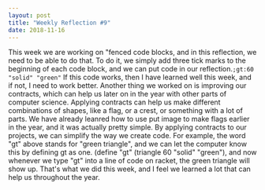 ```yaml
---
layout: post
title: "Weekly Reflection #9"
date: 2018-11-16
---
```


This week we are working on "fenced code blocks, and in this reflection, we need to be able to do that. To do it, we simply add three tick marks to the beginning of each code block, and we can put code in our reflection.```;gt:60 "solid" "green"``` If this code works, then I have learned well this week, and if not, I need to work better. Another thing we worked on is improving our contracts, which can help us later on in the year with other parts of computer science. Applying contracts can help us make different combinations of shapes, like a flag, or a crest, or something with a lot of parts. We have already leanred how to use put image to make flags earlier in the year, and it was actually pretty simple. By applying contracts to our projects, we can simplify the way we create code. For example, the word "gt" above stands for "green triangle", and we can let the computer know this by defining gt as one. (define "gt" (triangle 60 "solid" "green"), and now whenever we type "gt" into a line of code on racket, the green triangle will show up. That's what we did this week, and I feel we learned a lot that can help us throughout the year.
